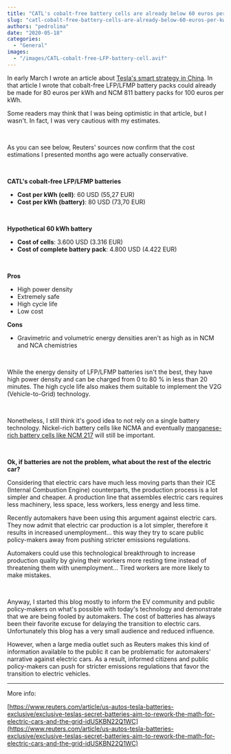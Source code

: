```yaml
---
title: "CATL's cobalt-free battery cells are already below 60 euros per kWh"
slug: "catl-cobalt-free-battery-cells-are-already-below-60-euros-per-kwh"
authors: "pedrolima"
date: "2020-05-18"
categories:
  - "General"
images:
  - "/images/CATL-cobalt-free-LFP-battery-cell.avif"
---
```


In early March I wrote an article about [Tesla's smart strategy in China](/2020/03/02/teslas-smart-battery-strategy-in-china/). In that article I wrote that cobalt-free LFP/LFMP battery packs could already be made for 80 euros per kWh and NCM 811 battery packs for 100 euros per kWh.

Some readers may think that I was being optimistic in that article, but I wasn't. In fact, I was very cautious with my estimates.

 

As you can see below, Reuters' sources now confirm that the cost estimations I presented months ago were actually conservative.

 

**CATL's cobalt-free LFP/LFMP batteries**

- **Cost per kWh (cell)**: 60 USD (55,27 EUR)
- **Cost per kWh (battery)**: 80 USD (73,70 EUR)

 

**Hypothetical 60 kWh battery**

- **Cost of cells**: 3.600 USD (3.316 EUR)
- **Cost of complete battery pack**: 4.800 USD (4.422 EUR)

 

**Pros**

- High power density
- Extremely safe
- High cycle life
- Low cost

**Cons**

- Gravimetric and volumetric energy densities aren't as high as in NCM and NCA chemistries

 

While the energy density of LFP/LFMP batteries isn't the best, they have high power density and can be charged from 0 to 80 % in less than 20 minutes. The high cycle life also makes them suitable to implement the V2G (Vehicle-to-Grid) technology.

 

Nonetheless, I still think it's good idea to not rely on a single battery technology. Nickel-rich battery cells like NCMA and eventually [manganese-rich battery cells like NCM 217](/2020/04/30/nickel-reduction-in-ev-batteries-with-ncm-217-cathode/) will still be important.

 

**Ok, if batteries are not the problem, what about the rest of the electric car?**

Considering that electric cars have much less moving parts than their ICE (Internal Combustion Engine) counterparts, the production process is a lot simpler and cheaper. A production line that assembles electric cars requires less machinery, less space, less workers, less energy and less time.

Recently automakers have been using this argument against electric cars. They now admit that electric car production is a lot simpler, therefore it results in increased unemployment... this way they try to scare public policy-makers away from pushing stricter emissions regulations.

Automakers could use this technological breakthrough to increase production quality by giving their workers more resting time instead of threatening them with unemployment... Tired workers are more likely to make mistakes.

 

Anyway, I started this blog mostly to inform the EV community and public policy-makers on what's possible with today's technology and demonstrate that we are being fooled by automakers. The cost of batteries has always been their favorite excuse for delaying the transition to electric cars. Unfortunately this blog has a very small audience and reduced influence.

However, when a large media outlet such as Reuters makes this kind of information available to the public it can be problematic for automakers' narrative against electric cars. As a result, informed citizens and public policy-makers can push for stricter emissions regulations that favor the transition to electric vehicles.

---

More info:

[https://www.reuters.com/article/us-autos-tesla-batteries-exclusive/exclusive-teslas-secret-batteries-aim-to-rework-the-math-for-electric-cars-and-the-grid-idUSKBN22Q1WC](https://www.reuters.com/article/us-autos-tesla-batteries-exclusive/exclusive-teslas-secret-batteries-aim-to-rework-the-math-for-electric-cars-and-the-grid-idUSKBN22Q1WC)
